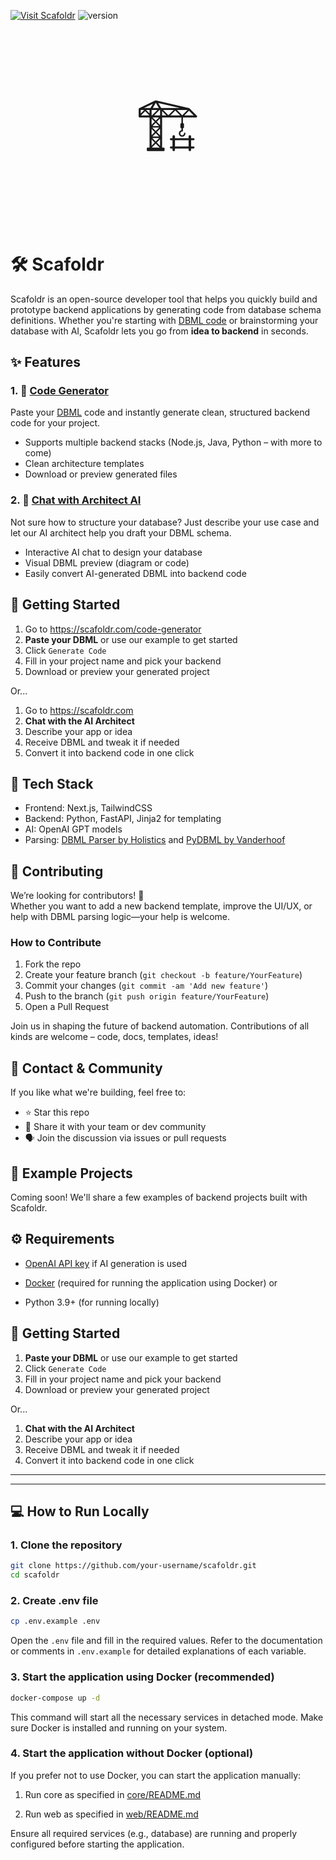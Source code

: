 

[![Visit Scafoldr](https://img.shields.io/static/v1?label=Website&message=Scafoldr&color=blue)](https://scafoldr.com) 
![version](https://img.shields.io/badge/version-1.0.0-green.svg)

<p align="center" style="font-size: 100px">
    🏗️
<p>


# 🛠️ Scafoldr

Scafoldr is an open-source developer tool that helps you quickly build and prototype backend applications by generating code from database schema definitions. Whether you're starting with [DBML code](https://dbml.dbdiagram.io/home) or brainstorming your database with AI, Scafoldr lets you go from **idea to backend** in seconds.


## ✨ Features

### 1. 🔄 [Code Generator](https://scafoldr.com/code-generator)
Paste your [DBML](https://www.dbml.org/) code and instantly generate clean, structured backend code for your project.

- Supports multiple backend stacks (Node.js, Java, Python – with more to come)
- Clean architecture templates
- Download or preview generated files

### 2. 🧠 [Chat with Architect AI](https://scafoldr.com/)
Not sure how to structure your database? Just describe your use case and let our AI architect help you draft your DBML schema.

- Interactive AI chat to design your database
- Visual DBML preview (diagram or code)
- Easily convert AI-generated DBML into backend code


## 🚀 Getting Started

1. Go to https://scafoldr.com/code-generator  
2. **Paste your DBML** or use our example to get started
3. Click `Generate Code`
4. Fill in your project name and pick your backend
5. Download or preview your generated project

Or...

1. Go to https://scafoldr.com
2. **Chat with the AI Architect**
3. Describe your app or idea
4. Receive DBML and tweak it if needed
5. Convert it into backend code in one click


## 🧩 Tech Stack

- Frontend: Next.js, TailwindCSS
- Backend: Python, FastAPI, Jinja2 for templating
- AI: OpenAI GPT models
- Parsing: [DBML Parser by Holistics](https://github.com/holistics/dbml) and [PyDBML by Vanderhoof](https://github.com/Vanderhoof/PyDBML)

## 🤝 Contributing

We’re looking for contributors! 🚀  
Whether you want to add a new backend template, improve the UI/UX, or help with DBML parsing logic—your help is welcome.

### How to Contribute

1. Fork the repo
2. Create your feature branch (`git checkout -b feature/YourFeature`)
3. Commit your changes (`git commit -am 'Add new feature'`)
4. Push to the branch (`git push origin feature/YourFeature`)
5. Open a Pull Request

Join us in shaping the future of backend automation. Contributions of all kinds are welcome – code, docs, templates, ideas!

## 📣 Contact & Community

If you like what we're building, feel free to:

- ⭐ Star this repo
- 📢 Share it with your team or dev community
- 🗣️ Join the discussion via issues or pull requests

## 🧪 Example Projects

Coming soon! We'll share a few examples of backend projects built with Scafoldr.



## ⚙️ Requirements

- [OpenAI API key](https://platform.openai.com/account/api-keys) if AI generation is used

- [Docker](https://www.docker.com/) (required for running the application using Docker)
or 
- Python 3.9+ (for running locally)


## 🚀 Getting Started

1. **Paste your DBML** or use our example to get started
2. Click `Generate Code`
3. Fill in your project name and pick your backend
4. Download or preview your generated project

Or...

1. **Chat with the AI Architect**
2. Describe your app or idea
3. Receive DBML and tweak it if needed
4. Convert it into backend code in one click

---



---

## 💻 How to Run Locally

### 1. Clone the repository

```bash
git clone https://github.com/your-username/scafoldr.git
cd scafoldr
```

### 2. Create .env file

```bash
cp .env.example .env
```

Open the `.env` file and fill in the required values. Refer to the documentation or comments in `.env.example` for detailed explanations of each variable.

### 3. Start the application using Docker (recommended)

```bash
docker-compose up -d
```

This command will start all the necessary services in detached mode. Make sure Docker is installed and running on your system.

### 4. Start the application without Docker (optional)

If you prefer not to use Docker, you can start the application manually:

1. Run core as specified in [core/README.md](./core/README.md)

2. Run web as specified in [web/README.md](./web/README.md)

Ensure all required services (e.g., database) are running and properly configured before starting the application.
